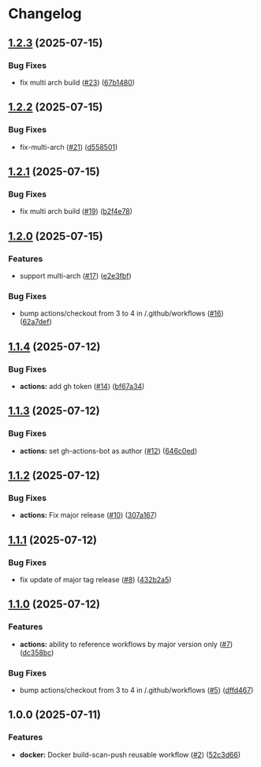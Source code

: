 # Changelog

## [1.2.3](https://github.com/angelvargass/reusable-workflows/compare/v1.2.2...v1.2.3) (2025-07-15)


### Bug Fixes

* fix multi arch build ([#23](https://github.com/angelvargass/reusable-workflows/issues/23)) ([67b1480](https://github.com/angelvargass/reusable-workflows/commit/67b14807a8cf74c9c44617906eed9b226fec166c))

## [1.2.2](https://github.com/angelvargass/reusable-workflows/compare/v1.2.1...v1.2.2) (2025-07-15)


### Bug Fixes

* fix-multi-arch ([#21](https://github.com/angelvargass/reusable-workflows/issues/21)) ([d558501](https://github.com/angelvargass/reusable-workflows/commit/d5585013e8c80ec30e2cae70a22efc73ba95a8c1))

## [1.2.1](https://github.com/angelvargass/reusable-workflows/compare/v1.2.0...v1.2.1) (2025-07-15)


### Bug Fixes

* fix multi arch build ([#19](https://github.com/angelvargass/reusable-workflows/issues/19)) ([b2f4e78](https://github.com/angelvargass/reusable-workflows/commit/b2f4e78b7a0cf11ed6a2e770baf60178a013b465))

## [1.2.0](https://github.com/angelvargass/reusable-workflows/compare/v1.1.4...v1.2.0) (2025-07-15)


### Features

* support multi-arch ([#17](https://github.com/angelvargass/reusable-workflows/issues/17)) ([e2e3fbf](https://github.com/angelvargass/reusable-workflows/commit/e2e3fbff7a579e2d6c5f00fd29bd11c0ce390fb0))


### Bug Fixes

* bump actions/checkout from 3 to 4 in /.github/workflows ([#16](https://github.com/angelvargass/reusable-workflows/issues/16)) ([62a7def](https://github.com/angelvargass/reusable-workflows/commit/62a7defe9843ce806946bd1fcd13dc5d2739f0dc))

## [1.1.4](https://github.com/angelvargass/reusable-workflows/compare/v1.1.3...v1.1.4) (2025-07-12)


### Bug Fixes

* **actions:** add gh token ([#14](https://github.com/angelvargass/reusable-workflows/issues/14)) ([bf67a34](https://github.com/angelvargass/reusable-workflows/commit/bf67a349e796d1d5720d4894dcf5ee02760b86f0))

## [1.1.3](https://github.com/angelvargass/reusable-workflows/compare/v1.1.2...v1.1.3) (2025-07-12)


### Bug Fixes

* **actions:** set gh-actions-bot as author ([#12](https://github.com/angelvargass/reusable-workflows/issues/12)) ([646c0ed](https://github.com/angelvargass/reusable-workflows/commit/646c0ed4d953322738c97b687e6412a63861fda3))

## [1.1.2](https://github.com/angelvargass/reusable-workflows/compare/v1.1.1...v1.1.2) (2025-07-12)


### Bug Fixes

* **actions:** Fix major release ([#10](https://github.com/angelvargass/reusable-workflows/issues/10)) ([307a167](https://github.com/angelvargass/reusable-workflows/commit/307a1672c303a23a8bf0b13338d84987eb9753c9))

## [1.1.1](https://github.com/angelvargass/reusable-workflows/compare/v1.1.0...v1.1.1) (2025-07-12)


### Bug Fixes

* fix update of major tag release ([#8](https://github.com/angelvargass/reusable-workflows/issues/8)) ([432b2a5](https://github.com/angelvargass/reusable-workflows/commit/432b2a58149973a07851c9631221397221bf6e24))

## [1.1.0](https://github.com/angelvargass/reusable-workflows/compare/v1.0.0...v1.1.0) (2025-07-12)


### Features

* **actions:** ability to reference workflows by major version only ([#7](https://github.com/angelvargass/reusable-workflows/issues/7)) ([dc358bc](https://github.com/angelvargass/reusable-workflows/commit/dc358bc80e537573710bd572a21dd55c4835726f))


### Bug Fixes

* bump actions/checkout from 3 to 4 in /.github/workflows ([#5](https://github.com/angelvargass/reusable-workflows/issues/5)) ([dffd467](https://github.com/angelvargass/reusable-workflows/commit/dffd467a32d4acb38c4794d93ec055e4d5f62a47))

## 1.0.0 (2025-07-11)


### Features

* **docker:** Docker build-scan-push reusable workflow ([#2](https://github.com/angelvargass/reusable-workflows/issues/2)) ([52c3d66](https://github.com/angelvargass/reusable-workflows/commit/52c3d66ac2ac16cff209af57f2e779cbf8914539))
